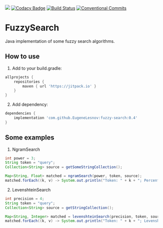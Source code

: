 [![](https://jitpack.io/v/EugeneLesnov/fuzzy-search.svg)](https://jitpack.io/#EugeneLesnov/fuzzy-search)
[![Codacy Badge](https://api.codacy.com/project/badge/Grade/815f744ded9b4ebcaeccde25ff0da4e2)](https://www.codacy.com/manual/zheka.lesnov1996/fuzzy-search?utm_source=github.com&amp;utm_medium=referral&amp;utm_content=EugeneLesnov/fuzzy-search&amp;utm_campaign=Badge_Grade)
[![Build Status](https://travis-ci.com/EugeneLesnov/fuzzy-search.svg?branch=master)](https://travis-ci.com/EugeneLesnov/fuzzy-search)
[![Conventional Commits](https://img.shields.io/badge/Conventional%20Commits-1.0.0-yellow.svg)](https://conventionalcommits.org)

# FuzzySearch
Java implementation of some fuzzy search algorithms.

## How to use

1. Add to your build.gradle:
```groovy
allprojects {
    repositories {
        maven { url 'https://jitpack.io' }
    }
}
```

2. Add dependency:
```groovy
dependencies {
    implementation 'com.github.EugeneLesnov:fuzzy-search:0.4'
}
```

## Some examples

1. NgramSearch
```java
int power = 3;
String token = "query";
Collection<String> source = getSomeStringCollection();

Map<String, Float> matched = ngramSearch(power, token, source);
matched.forEach((k, v) -> System.out.println("Token: " + k + "; Percentage: " + v));
```

2. LevenshteinSearch
```java
int precision = 4;
String token = "query";
Collection<String> source = getStringCollection();

Map<String, Integer> matched = levenshteinSearch(precision, token, source);
matched.forEach((k, v) -> System.out.println("Token: " + k + "; Levenshtein distance: " + v));
```
